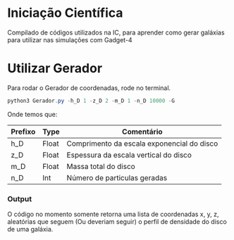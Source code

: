 # Iniciação Científica
Compilado de códigos utilizados na IC, para aprender como gerar galáxias para utilizar nas simulações com Gadget-4

# Utilizar Gerador

Para rodar o Gerador de coordenadas, rode no terminal.

```powershell
python3 Gerador.py -h_D 1 -z_D 2 -m_D 1 -n_D 10000 -G  
```
Onde temos que:

|  Prefixo | Type | Comentário |
| --- | --- | --- | 
| h_D | Float | Comprimento da escala exponencial do disco |
| z_D | Float | Espessura da escala vertical do disco |
| m_D | Float | Massa total do disco |
| n_D | Int | Número de particulas geradas |

### Output 
O código no momento somente retorna uma lista de coordenadas x, y, z, aleatórias que seguem  (Ou deveriam seguir) o perfil de densidade do disco de uma galáxia.
